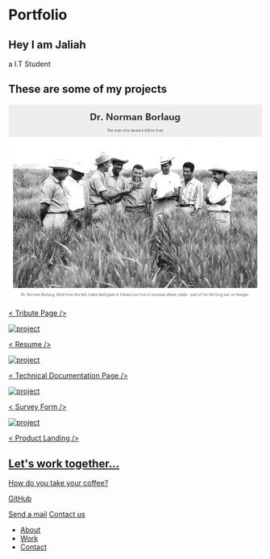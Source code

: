 # Portfolio
<link
  rel="stylesheet"
  href="https://use.fontawesome.com/releases/v5.8.2/css/all.css"
  integrity="sha384-oS3vJWv+0UjzBfQzYUhtDYW+Pj2yciDJxpsK1OYPAYjqT085Qq/1cq5FLXAZQ7Ay"
  crossorigin="anonymous"
/>
<link
  href="https://fonts.googleapis.com/css?family=Poppins:200i,300,400&display=swap"
  rel="stylesheet"
/>
<link
  href="https://fonts.googleapis.com/css?family=Raleway:700&display=swap"
  rel="stylesheet"
/>

<!-- START WELCOME SECTION -->

<section id="welcome-section" class="welcome-section">
  <h1>Hey I am Jaliah</h1>
  <p>a I.T Student</p>
</section>

<!-- END WELCOME SECTION -->

<!-- START PROJECTS SECTION -->

<section id="projects" class="projects-section">
  <h2 class="projects-section-header">These are some of my projects</h2>

  <div class="projects-grid">
    <a
      href="https://jaliah21.github.io/Tribute-Page/"
      target="_blank"
      class="project project-tile"
    >
      <img
        class="project-image"
        src="https://raw.githubusercontent.com/freeCodeCamp/cdn/master/build/testable-projects-fcc/images/tribute.jpg"
        alt="project"
      />
      <p class="project-title">
        <span class="code">&lt;</span>
        Tribute Page
        <span class="code">&#47;&gt;</span>
      </p>
    </a>
    <a
      href="https://jaliah21.github.io/Resume/"
      target="_blank"
      class="project project-tile"
    >
      <img
        class="project-image"
        src="https://www.businessnewsdaily.com/images/i/000/002/405/original/my-resume-art.jpg?1338493453"
        alt="project"
      />
      <p class="project-title">
        <span class="code">&lt;</span>
        Resume
        <span class="code">&#47;&gt;</span>
      </p>
    </a>
    <a
      href="https://jaliah21.github.io/Technical-Documentation-Page/"
      target="_blank"
      class="project project-tile"
    >
      <img
        class="project-image"
        src="https://i.pinimg.com/originals/ad/78/d9/ad78d9b6c4cb67c2c3e966f0914d4021.png"
        alt="project"
      />
      <p class="project-title">
        <span class="code">&lt;</span>
        Technical Documentation Page
        <span class="code">&#47;&gt;</span>
      </p>
    </a>
    <a
      href="https://jaliah21.github.io/Survey-Form/"
      target="_blank"
      class="project project-tile"
    >
      <img
        class="project-image"
        src="https://cdn.wpforms.com/wp-content/uploads/2018/07/Final-Survey-Form.png"
        alt="project"
      />
      <p class="project-title">
        <span class="code">&lt;</span>
        Survey Form
        <span class="code">&#47;&gt;</span>
      </p>
    </a>
    <a
      href="https://jaliah21.github.io/Product-Landing/"
      target="_blank"
      class="project project-tile"
    >
      <img
        class="project-image"
        src="https://www.mdirector.com/wp-content/uploads/2017/04/landing-page-amazon-ok.png"
        alt="project"
      />
      <p class="project-title">
        <span class="code">&lt;</span>
        Product Landing
        <span class="code">&#47;&gt;</span>
      </p>
    
</section>

<!-- END PROJECTS SECTION -->

<!-- START CONTACT SECTION -->

<section id="contact" class="contact-section">
  <div class="contact-section-header">
    <h2>Let's work together...</h2>
    <p>How do you take your coffee?</p>
  </div>
  <div class="contact-links">
    
   <a
      id="profile-link"
      href="https://github.com/Jaliah21"
      target="_blank"
      class="btn contact-details"
      ><i class="fab fa-github"></i> GitHub</a
    >
    
   <a href="mailto:example@example.com" class="btn contact-details"
      ><i class="fas fa-at"></i> Send a mail</a
    >
    <a href="tel:555-555-5555" class="btn contact-details"
      ><i class="fas fa-mobile-alt"></i> Contact us</a
    >
  </div>
</section>

<!-- END CONTACT SECTION -->

<!-- START NAV -->

<nav id="navbar" class="nav">
  <ul class="nav-list">
    <li>
      <a href="#welcome-section">About</a>
    </li>
    <li>
      <a href="#projects">Work</a>
    </li>
    <li>
      <a href="#contact">Contact</a>
    </li>
  </ul>
</nav>

<!-- END NAV -->

